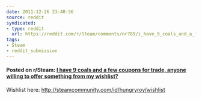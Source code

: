 ```yaml
---
date: 2011-12-26 23:40:56
source: reddit
syndicated:
- type: reddit
  url: https://reddit.com/r/Steam/comments/nr789/i_have_9_coals_and_a_few_coupons_for_trade_anyone/
tags:
- Steam
- reddit_submission
---
```


#### Posted on r/Steam: [I have 9 coals and a few coupons for trade, anyone willing to offer something from my wishlist?](https://reddit.com/r/Steam/comments/nr789/i_have_9_coals_and_a_few_coupons_for_trade_anyone/)

Wishlist here: http://steamcommunity.com/id/hungryroy/wishlist